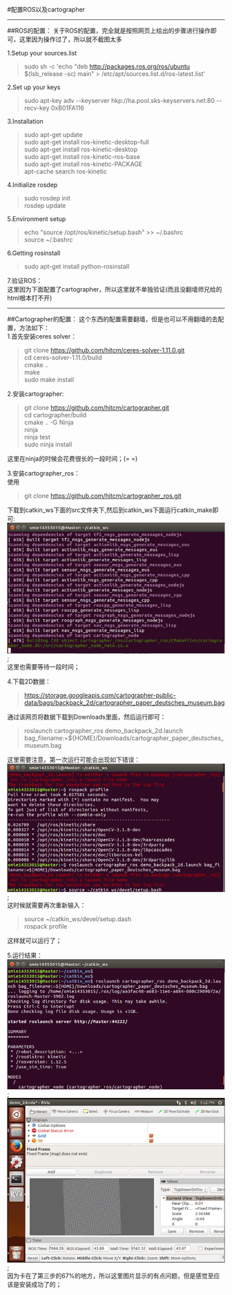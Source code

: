 #配置ROS以及cartographer
***
##ROS的配置：
关于ROS的配置，完全就是按照网页上给出的步骤进行操作即可，这里因为操作过了，所以就不截图太多  

1.Setup your sources.list  
>sudo sh -c 'echo "deb http://packages.ros.org/ros/ubuntu $(lsb_release -sc) main" > /etc/apt/sources.list.d/ros-latest.list'  

2.Set up your keys  
>sudo apt-key adv --keyserver hkp://ha.pool.sks-keyservers.net:80 --recv-key 0xB01FA116  

3.Installation  
>sudo apt-get update  
>sudo apt-get install ros-kinetic-desktop-full  
>sudo apt-get install ros-kinetic-desktop  
>sudo apt-get install ros-kinetic-ros-base  
>sudo apt-get install ros-kinetic-PACKAGE  
>apt-cache search ros-kinetic  

4.Initialize rosdep  
>sudo rosdep init  
>rosdep update
  
5.Environment setup  
>echo "source /opt/ros/kinetic/setup.bash" >> ~/.bashrc  
>source ~/.bashrc

6.Getting rosinstall  
>sudo apt-get install python-rosinstall  

7.验证ROS：  
这里因为下面配置了cartographer，所以这里就不单独验证(而且没翻墙师兄给的html根本打不开)

***
##Cartographer的配置：
这个东西的配置需要翻墙，但是也可以不用翻墙的去配置，方法如下：  
1.首先安装ceres solver：  
>git clone https://github.com/hitcm/ceres-solver-1.11.0.git  
>cd ceres-solver-1.11.0/build  
>cmake ..  
>make   
>sudo make install 

2.安装cartographer:
>git clone https://github.com/hitcm/cartographer.git  
>cd cartographer/build  
>cmake .. -G Ninja  
>ninja  
>ninja test  
>sudo ninja install     

这里在ninja的时候会花费很长的一段时间；(= =)

3.安装cartographer_ros：  
使用
>git clone https://github.com/hitcm/cartographer_ros.git  

下载到catkin_ws下面的src文件夹下,然后到catkin_ws下面运行catkin_make即可:
![Image text](https://raw.githubusercontent.com/smie14353015/ES2016_14353015/master/img-folder/img3_1.png);  
这里也需要等待一段时间；  
  
4.下载2D数据：
>https://storage.googleapis.com/cartographer-public-data/bags/backpack_2d/cartographer_paper_deutsches_museum.bag 

通过该网页将数据下载到Downloads里面，然后运行即可：
>roslaunch cartographer_ros demo_backpack_2d.launch bag_filename:=${HOME}/Downloads/cartographer_paper_deutsches_museum.bag  

这里需要注意，第一次运行可能会出现如下错误：
![Image text](https://raw.githubusercontent.com/smie14353015/ES2016_14353015/master/img-folder/img3_2.png);  
这时候就需要再次重新输入：
>source ~/catkin_ws/devel/setup.dash  
>rospack profile  

这样就可以运行了；

5.运行结果：  
![Image text](https://raw.githubusercontent.com/smie14353015/ES2016_14353015/master/img-folder/img3_3.png);  
![Image text](https://raw.githubusercontent.com/smie14353015/ES2016_14353015/master/img-folder/img3_4.png);  
因为卡在了第三步的67%的地方，所以这里图片显示的有点问题，但是感觉至应该是安装成功了的；


